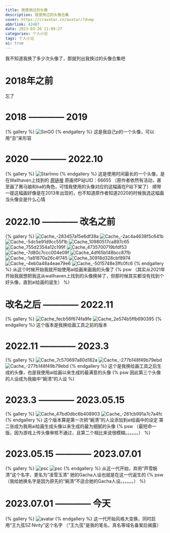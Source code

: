 ```yaml
---
title: 我使用过的头像
description: 我使用过的头像合集
cover: https://cravatar.cn/avatar/?d=mp
abbrlink: 42487
date: 2023-03-26 11:09:27
categories: 个人小记
tags: 个人小记
ai: true
---
```

我不知道我换了多少次头像了，那就列出我换过的头像合集吧
# 2018年之前
忘了
# 2018 ———— 2019
{% gallery %}
![SinGO](https://www.jsdelivr.ren/gh/SinzMise/MYPictures@master/SinGO.5j6d1hbj6xc0.webp)
{% endgallery %}
这是我自己p的一个头像，可以用“丑”来形容
# 2020 ———— 2022.10
{% gallery %}
![StarInno](https://www.jsdelivr.ren/gh/SinzMise/MYPictures@master/old.5jrmp3mdt080.webp)
{% endgallery %}
这是使用时间最长的一个头像，是在Wallhaven上找到的
[原链接](https://whvn.cc/4dp66j)
原画师P站UID：66655
（原作者依然有活动，甚至画了赛马娘和ba的角色，可惜我使用的头像对应的这幅画在P站下架了）
顺带一提这幅画好像是在2013年出现的，也不知道原作者知道2020的时候我选这幅画当头像会是什么心情
# 2022.10 ———— 改名之前
{% gallery %}
![Cache_-283457a15e6df38a](https://www.jsdelivr.ren/gh/SinzMise/MYPictures@master/Cache_-283457a15e6df38a.l3nzkep0n40.webp)
![Cache_-2ac4a4638f5c641b](https://www.jsdelivr.ren/gh/SinzMise/MYPictures@master/Cache_-2ac4a4638f5c641b.6g8asgw18j00.webp)
![Cache_-5dc5e91d9cc55f1b](https://www.jsdelivr.ren/gh/SinzMise/MYPictures@master/Cache_-5dc5e91d9cc55f1b.5wx1mup5euw0.webp)
![Cache_10980517ca897c65](https://www.jsdelivr.ren/gh/SinzMise/MYPictures@master/Cache_10980517ca897c65.tjtkui4uv80.webp)
![Cache_755d2354a12c199f](https://www.jsdelivr.ren/gh/SinzMise/MYPictures@master/Cache_755d2354a12c199f.6zus1jun5000.webp)
![Cache_4735700719bfdf53](https://www.jsdelivr.ren/gh/SinzMise/MYPictures@master/Cache_4735700719bfdf53.5us8rk5zg5s0.webp)
![Cache_-7d80c7ccc004e09f](https://www.jsdelivr.ren/gh/SinzMise/MYPictures@master/Cache_-7d80c7ccc004e09f.6xq69h6wseg0.webp)
![Cache_4df65b148bcc87fb](https://www.jsdelivr.ren/gh/SinzMise/MYPictures@master/Cache_4df65b148bcc87fb.4ovrgxf4c2o.webp)
![Cache_-1a81870a26c4f745](https://www.jsdelivr.ren/gh/SinzMise/MYPictures@master/Cache_-1a81870a26c4f745.53d53ty9qyg0.webp)
![Cache_30918d328cbf8974](https://www.jsdelivr.ren/gh/SinzMise/MYPictures@master/Cache_30918d328cbf8974.38380nw6y9g0.webp)
![Cache_-4eb0a48a4eae79e6](https://www.jsdelivr.ren/gh/SinzMise/MYPictures@master/Cache_-4eb0a48a4eae79e6.6xry2g1tc000.webp)
![Cache_-5015748e3ffc0fc6](https://www.jsdelivr.ren/gh/SinzMise/MYPictures@master/Cache_-5015748e3ffc0fc6.3v0jq8b2oso0.webp)
{% endgallery %}
从这个时候开始我就开始使用ai绘画来画我的头像了
{% psw （其实从2021年开始我就想把我这从wallhaven上找到的头像换掉了，但那时候其实都没有找到个好头像，直到ai绘画的诞生） %}
# 改名之后 ———— 2022.11
{% gallery %}
![Cache_fecb56f674fa9fe](https://www.jsdelivr.ren/gh/SinzMise/MYPictures@master/Cache_fecb56f674fa9fe.5wk8tmxysvs0.webp)
![Cache_2e574b5ffb690395](https://www.jsdelivr.ren/gh/SinzMise/MYPictures@master/Cache_2e574b5ffb690395.2bvbeizd71s0.webp)
{% endgallery %}
这个版本是我换绘画工具之前的版本
# 2022.11 ———— 2023.3
{% gallery %}
![Cache_7c570697a80d182a](https://www.jsdelivr.ren/gh/SinzMise/MYPictures@master/Cache_7c570697a80d182a.5gsp5chvmro0.webp)
![Cache_-277b148f49b79ebd](https://www.jsdelivr.ren/gh/SinzMise/MYPictures@master/Cache_-277b148f49b79ebd.2exp0lvzpdxc.webp)
![Cache_-277b148f49b79ebd](https://www.jsdelivr.ren/gh/SinzMise/MYPictures@master/Cache_-277b148f49b79ebd.2exp0lvzpdxc.webp)
{% endgallery %}
这个是我换绘画工具之后生成的头像，也是我使用ai绘画以来生成的最满意的头像
{% psw 因此第三个头像的人设成为我脑中“婉清”的人设 %}
# 2023.3 ———— 2023.05.15
{% gallery %}
![Cache_47bd0dbc6b408903](https://www.jsdelivr.ren/gh/SinzMise/MYPictures@master/Cache_47bd0dbc6b408903.17bs9522qg5c.webp)
![Cache_-261cb991a7c7a4fc](https://www.jsdelivr.ren/gh/SinzMise/MYPictures@master/Cache_-261cb991a7c7a4fc.2a30pme95qxw.webp)
{% endgallery %}
这个版本算是第一次把“婉清”的人设添加到ai绘画中的设定
第二张成为我用ai绘画生成头像以来生成的最为细腻的头像
{% psw （最短命一版，因为游戏上传头像审核不通过，且第二个相比来说很模糊。。。。。。） %}
# 2023.05.15 ———— 2023.07.01
{% gallery %}
![psc](https://www.jsdelivr.ren/gh/SinzMise/picx-images-hosting@master/20230525/psc.tur1juwwcq8.webp)
![psc](https://www.jsdelivr.ren/gh/SinzMise/picx-images-hosting@master/20230525/psc.28fxw2ub7uvw.webp)
{% endgallery %}
从这一代开始，弃用“芦雪婉清”这个名字，更名为“凌雪玉清”
她的Gacha人设也就是在这一代诞生的 {% psw （我给她换名字是因为原先的“婉清”不适合她的Gacha人设。。。。。。） %}
# 2023.07.01 ———— 今天
{% gallery %}
![avatar](https://www.jsdelivr.ren/gh/SinzMise/picx-images-hosting@master/20230704/avatar.221tx2miyvsw.webp)
{% endgallery %}
这一代开始风格大变换，同时启用“王九弦SZ·Ninty”这个名字
（“王九弦”是我的笔名，真名等域名备案后揭露）